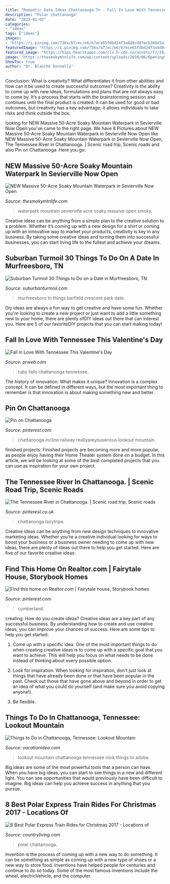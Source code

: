 ```yaml
---
title: "Romantic Date Ideas Chattanooga Tn - Fall In Love With Tennessee This Valentine&#039;s Day"
description: "Polar chattanooga"
date: "2023-01-02"
categories:
- "ideas"
tags: ["ideas"]
images:
- "https://i.pinimg.com/736x/b7/ec/e6/b7ece65fdbd24f3a4d8cd87acb388d3a.jpg"
featuredImage: "https://i.pinimg.com/736x/b7/ec/e6/b7ece65fdbd24f3a4d8cd87acb388d3a.jpg"
featured_image: "https://hips.hearstapps.com/clv.h-cdn.co/assets/17/39/4000x2000/landscape-1506354674-gettyimages-148753339.jpg?resize=768:*"
image: "https://thesmokymtnlife.com/wp-content/uploads/2020/06/OpeningSoakyFeatured-1000x600.png"
ShowToc: true
author: "Dr. Blanche Donnelly"
---
```



Conclusion: What is creativity? What differentiates it from other abilities and how can it be used to create successful outcomes?
Creativity is the ability to come up with new ideas, formulations and plans that are not always easy to come by. It’s a process that starts with the brainstorming session and continues until the final product is created. It can be used for good or bad outcomes, but creativity has a key advantage; it allows individuals to take risks and think outside the box.

	

		
looking for NEW Massive 50-Acre Soaky Mountain Waterpark in Sevierville Now Open you've came to the right page. We have 8 Pictures about NEW Massive 50-Acre Soaky Mountain Waterpark in Sevierville Now Open like NEW Massive 50-Acre Soaky Mountain Waterpark in Sevierville Now Open, The Tennessee River in Chattanooga. | Scenic road trip, Scenic roads and also Pin on Chattanooga. Here you go:
		
    
## NEW Massive 50-Acre Soaky Mountain Waterpark In Sevierville Now Open

<img loading=lazy src="https://thesmokymtnlife.com/wp-content/uploads/2020/06/OpeningSoakyFeatured-1000x600.png" onerror="this.onerror=null;this.src='https://tse2.mm.bing.net/th?id=OIP.GN_p9nHnHWdOsMa9T3dbDgHaEc&amp;pid=15.1';" alt="NEW Massive 50-Acre Soaky Mountain Waterpark in Sevierville Now Open">

_Source: thesmokymtnlife.com_

>waterpark mountain sevierville acre soaky massive open smoky. 

	

Creative ideas can be anything from a simple plan to the creative solution to a problem. Whether it’s coming up with a new design for a shirt or coming up with an innovative way to market your products, creativity is key in any business. By taking some creative ideas and turning them into successful businesses, you can start living life to the fullest and achieve your dreams.

    
## Suburban Turmoil 30 Things To Do On A Date In Murfreesboro, TN

<img loading=lazy src="https://suburbanturmoil.com/wp-content/uploads/2019/05/Bar1.-1024x768.jpg" onerror="this.onerror=null;this.src='https://tse3.mm.bing.net/th?id=OIP.B8Vyj1Ke20k2VfIqInw82AHaFj&amp;pid=15.1';" alt="Suburban Turmoil 30 Things to Do on a Date in Murfreesboro, TN">

_Source: suburbanturmoil.com_

>murfreesboro tn things barfield crescent park date. 

	

Diy ideas are always a fun way to get creative and have some fun. Whether you're looking to create a new project or just want to add a little something new to your home, there are plenty ofDIY ideas out there that can interest you. Here are 5 of our favoriteDIY projects that you can start making today!

    
## Fall In Love With Tennessee This Valentine&#039;s Day

<img loading=lazy src="http://ww1.prweb.com/prfiles/2014/01/30/11541186/Chattanooga - Ruby Falls.jpg" onerror="this.onerror=null;this.src='https://tse1.mm.bing.net/th?id=OIP.5G84eR5IWKABPXTpyDPfUgHaLO&amp;pid=15.1';" alt="Fall in Love With Tennessee This Valentine&#039;s Day">

_Source: prweb.com_

>ruby falls chattanooga tennessee. 

	

The history of innovation: What makes it unique?
Innovation is a complex concept. It can be defined in different ways, but the most important thing to remember is that innovation is about making something new and better.

    
## Pin On Chattanooga

<img loading=lazy src="https://i.pinimg.com/originals/ed/72/f1/ed72f10ce339b938e34bbf3f8c477d22.jpg" onerror="this.onerror=null;this.src='https://tse2.mm.bing.net/th?id=OIP.s7cPqSXFrLGUvUK_V4zb7gHaHa&amp;pid=15.1';" alt="Pin on Chattanooga">

_Source: pinterest.com_

>chattanooga incline railway reallyareyouserious lookout mountain. 

	

finished projects:
Finished projects are becoming more and more popular, as people enjoy having their Home Theater system done on a budget. In this article, we will be looking at some of the best completed projects that you can use as inspiration for your own project.

    
## The Tennessee River In Chattanooga. | Scenic Road Trip, Scenic Roads

<img loading=lazy src="https://i.pinimg.com/736x/b7/ec/e6/b7ece65fdbd24f3a4d8cd87acb388d3a.jpg" onerror="this.onerror=null;this.src='https://tse3.mm.bing.net/th?id=OIP.GOXvyXelvTmagiiR4gWozwHaFj&amp;pid=15.1';" alt="The Tennessee River in Chattanooga. | Scenic road trip, Scenic roads">

_Source: pinterest.co.uk_

>chattanooga lazytrips. 

	

Creative ideas can be anything from new design techniques to innovative marketing ideas. Whether you're a creative individual looking for ways to boost your business or a business owner needing to come up with new ideas, there are plenty of ideas out there to help you get started. Here are five of our favorite creative ideas: 

    
## Find This Home On Realtor.com | Fairytale House, Storybook Homes

<img loading=lazy src="https://i.pinimg.com/originals/3a/7a/26/3a7a268fe1970ded8d72b0aac374bc19.jpg" onerror="this.onerror=null;this.src='https://tse2.mm.bing.net/th?id=OIP.en2TGKUbwjqjw5OKgy4f1AHaFj&amp;pid=15.1';" alt="Find this home on Realtor.com | Fairytale house, Storybook homes">

_Source: pinterest.com_

>cumberland. 

	

creating: How do you create ideas?
Creative ideas are a key part of any successful business. By understanding how to create and use creative ideas, you can improve your chances of success. Here are some tips to help you get started:
1. Come up with a specific idea. One of the most important things to do when creating creative ideas is to come up with a specific goal that you want to achieve. This will help you focus on what needs to be done instead of thinking about every possible option.

2. Look for inspiration. When looking for inspiration, don’t just look at things that have already been done or that have been popular in the past. Check out those that have gone above and beyond in order to get an idea of what you could do yourself (and make sure you avoid copying anyone!).

3. Be flexible.

    
## Things To Do In Chattanooga, Tennessee: Lookout Mountain

<img loading=lazy src="https://vacationidea.com/pix/img25Hy8R/articles/tta2_rock_city_38196_mobi.jpg" onerror="this.onerror=null;this.src='https://tse3.mm.bing.net/th?id=OIP.58xgyiAA7OriSzhPCrgEgwAAAA&amp;pid=15.1';" alt="Things to Do in Chattanooga, Tennessee: Lookout Mountain">

_Source: vacationidea.com_

>lookout mountain chattanooga tennessee rock things tn adobe. 

	

Big ideas are some of the most powerful tools that a person can have. When you have big ideas, you can start to see things in a new and different light. You can see opportunities that would previously have been difficult to imagine. Big ideas can help you achieve success in anything that you pursue.

    
## 8 Best Polar Express Train Rides For Christmas 2017 - Locations Of

<img loading=lazy src="https://hips.hearstapps.com/clv.h-cdn.co/assets/17/39/4000x2000/landscape-1506354674-gettyimages-148753339.jpg?resize=768:*" onerror="this.onerror=null;this.src='https://tse1.mm.bing.net/th?id=OIP.TjCgkP8MtJ9nA2p9R0wN1wHaDt&amp;pid=15.1';" alt="8 Best Polar Express Train Rides for Christmas 2017 - Locations of">

_Source: countryliving.com_

>polar chattanooga. 

	

Invention is the process of coming up with a new way to do something. It can be something as simple as coming up with a new type of shoes or a new way to store food. Inventions have helped people for centuries and continue to do so today. Some of the most famous inventions include the wheel, electricVehicle, and the computer.

